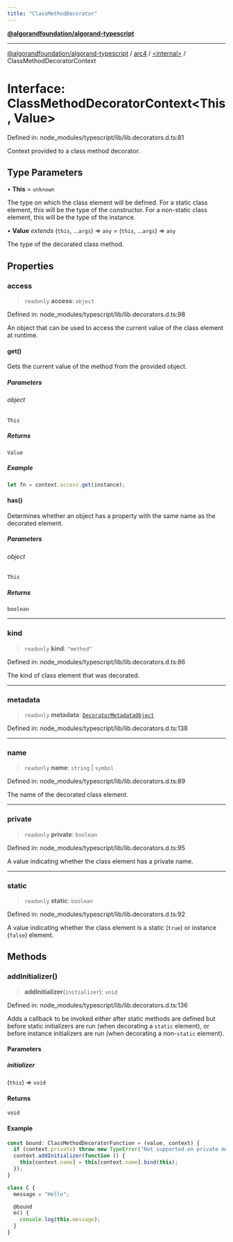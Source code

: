 ```yaml
---
title: "ClassMethodDecorator"
---
```


[**@algorandfoundation/algorand-typescript**](../../../README.md)

***

[@algorandfoundation/algorand-typescript](../../../README.md) / [arc4](../../README.md) / [\<internal\>](../README.md) / ClassMethodDecoratorContext

# Interface: ClassMethodDecoratorContext\<This, Value\>

Defined in: node\_modules/typescript/lib/lib.decorators.d.ts:81

Context provided to a class method decorator.

## Type Parameters

• **This** = `unknown`

The type on which the class element will be defined. For a static class element, this will be
the type of the constructor. For a non-static class element, this will be the type of the instance.

• **Value** *extends* (`this`, ...`args`) => `any` = (`this`, ...`args`) => `any`

The type of the decorated class method.

## Properties

### access

> `readonly` **access**: `object`

Defined in: node\_modules/typescript/lib/lib.decorators.d.ts:98

An object that can be used to access the current value of the class element at runtime.

#### get()

Gets the current value of the method from the provided object.

##### Parameters

###### object

`This`

##### Returns

`Value`

##### Example

```ts
let fn = context.access.get(instance);
```

#### has()

Determines whether an object has a property with the same name as the decorated element.

##### Parameters

###### object

`This`

##### Returns

`boolean`

***

### kind

> `readonly` **kind**: `"method"`

Defined in: node\_modules/typescript/lib/lib.decorators.d.ts:86

The kind of class element that was decorated.

***

### metadata

> `readonly` **metadata**: [`DecoratorMetadataObject`](../../../index/-internal-/type-aliases/DecoratorMetadataObject.md)

Defined in: node\_modules/typescript/lib/lib.decorators.d.ts:138

***

### name

> `readonly` **name**: `string` \| `symbol`

Defined in: node\_modules/typescript/lib/lib.decorators.d.ts:89

The name of the decorated class element.

***

### private

> `readonly` **private**: `boolean`

Defined in: node\_modules/typescript/lib/lib.decorators.d.ts:95

A value indicating whether the class element has a private name.

***

### static

> `readonly` **static**: `boolean`

Defined in: node\_modules/typescript/lib/lib.decorators.d.ts:92

A value indicating whether the class element is a static (`true`) or instance (`false`) element.

## Methods

### addInitializer()

> **addInitializer**(`initializer`): `void`

Defined in: node\_modules/typescript/lib/lib.decorators.d.ts:136

Adds a callback to be invoked either after static methods are defined but before
static initializers are run (when decorating a `static` element), or before instance
initializers are run (when decorating a non-`static` element).

#### Parameters

##### initializer

(`this`) => `void`

#### Returns

`void`

#### Example

```ts
const bound: ClassMethodDecoratorFunction = (value, context) {
  if (context.private) throw new TypeError("Not supported on private methods.");
  context.addInitializer(function () {
    this[context.name] = this[context.name].bind(this);
  });
}

class C {
  message = "Hello";

  @bound
  m() {
    console.log(this.message);
  }
}
```
